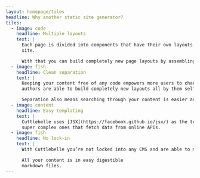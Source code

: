 ```yaml
---
layout: homepage/tiles
headline: Why another static site generator?
tiles:
  - image: code
    headline: Multiple layouts
    text: |
      Each page is divided into components that have their own layouts. Think of it like little [Lego™ blocks](https://www.lego.com) that make up your
      site.

      With that you can build completely new page layouts by assembling them from your smaller partials without having to touch code.
  - image: fish
    headline: Clean separation
    text: |
      Keeping your content free of any code empowers more users to change the content of your site. And because we chunk it all up into partials, content
      authors are able to build completely new layouts all by them self without ever touching more complex code.

      Separation also means searching through your content is easier and you can reuse layout as well as content blocks easily.
  - image: content
    headline: Easy templating
    text: |
      Cuttlebelle uses [JSX](https://facebook.github.io/jsx/) as the templating language. This makes is very convenient to build simple partials all the way to
      super complex ones that fetch data from online APIs.
  - image: fish
    headline: No lock-in
    text: |
      With Cuttlebelle you’re not locked into any CMS and are able to move to another solution as your websites scales.

      All your content is in easy digestible
      markdown files.
---
```

